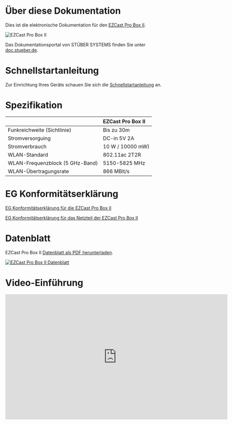 # Über diese Dokumentation

Dies ist die elektronische Dokumentation für den [EZCast Pro Box II](https://www.ezcastpro.de).

![EZCast Pro Box II](/images/ezcastproII_box_small.jpg)

Das Dokumentationsportal von STÜBER SYSTEMS finden Sie unter [doc.stueber.de](https://doc.stueber.de).

# Schnellstartanleitung

Zur Einrichtung Ihres Geräts schauen Sie sich die [Schnellstartanleitung](quickstart.md) an.

# Spezifikation

|  | EZCast Pro Box II |
| :---- | :---- |
| Funkreichweite (Sichtlinie) | Bis zu 30m |
| Stromversorguing | DC-in 5V 2A |
| Stromverbrauch | 10 W / 10000 mW)
| WLAN-Standard | 802.11ac 2T2R | 
| WLAN-Frequenzblock (5 GHz-Band) |  5150-5825 MHz |
| WLAN-Übertragungsrate |  866 MBit/s |


# EG Konformitätserklärung

[EG Konformitätserklärung für die EZCast Pro Box II](https://download.stueber.de/doc/de/ezcastpro/ezcastpro-box-II.konformitaetserklaerung.pdf)

[EG Konformitätserklärung für das Netzteil der EZCast Pro Box II](https://download.stueber.de/doc/de/quattropod/netzteil.konformitaetserklaerung.pdf)
# Datenblatt

EZCast Pro Box II [Datenblatt als PDF herunterladen](https://download.stueber.de/doc/de/ezcastpro/ezcastpro-box-II.brochure.de.pdf).

<a href="https://download.stueber.de/doc/de/ezcastpro/ezcastpro-box-II.brochure.de.pdf" align="left" target="_blank"><img src="/images/ezcastpro-box-II.brochure_Seite_1.png" alt="EZCast Pro Box II Datenblatt"></a>

# Video-Einführung

<iframe width="700" height="394" src="https://www.youtube.com/embed/zq9lRXVevTk" frameborder="0" allow="accelerometer; autoplay; encrypted-media; gyroscope; picture-in-picture" allowfullscreen></iframe>